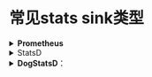 # 常见stats sink类型



<details>

<summary><strong>Prometheus</strong></summary>

Prometheus 是一个开源的系统监控和报警工具，广泛用于容器化和微服务架构中。Envoy 可以通过 Prometheus Sink 导出统计数据，使 Prometheus 能够抓取并存储这些数据。

```
stats_sinks:
- name: envoy.stat_sinks.prometheus
  typed_config:
    "@type": type.googleapis.com/envoy.config.metrics.v3.PrometheusSink
    emit_tags_as_labels: true
```

Envoy 代理 收集指标 并导出和存储到 Prometheus 使用 Grafana进行可视化仪表盘，最后使用仪表盘进行展示

<img src="../../../../.gitbook/assets/image (1) (1) (1) (1) (1).png" alt="" data-size="original">

**数据流：**

1. **Envoy 代理收集指标并发送到 Prometheus Sink。**
2. **Prometheus Sink 将指标发送到 Prometheus 服务器。**
3. **Prometheus 服务器处理并存储这些指标。**
4. **Grafana 从 Prometheus 服务器获取数据，用于创建可视化仪表盘和设置警报。**
5. **用户通过 Grafana 监控和分析指标。**

**这个架构确保 Envoy 的指标被有效地收集、处理和可视化，提供全面的监控和警报功能。**



Envoy 的 statsd sink 不支持带标签的指标，而 Prometheus 需要带标签的指标来存储时序数据。因此，若要使用 Prometheus 收集数据，需要一个支持标签化指标的存储系统。

StatsD 是一种轻量级的统计数据收集工具，但它的设计比较简单，不支持带标签的指标。这意味着无法为指标附加额外的信息（如来源、类型等），这在复杂系统的监控中可能会有局限性。

</details>

<details>

<summary>StatsD</summary>

StatsD 是一个简单的、基于 UDP 协议的统计数据收集和聚合服务。Envoy 可以通过 StatsD Sink 将统计数据发送到 StatsD 服务器。

```
stats_sinks:
 - name: envoy.stat_sinks.statsd
   typed_config:
     "@type": type.googleapis.com/envoy.config.metrics.v3.StatsdSink
     address:
       socket_address:
         address: 127.0.0.1
         port_value: 8125
```

![](<../../../../.gitbook/assets/image (2) (1) (1) (1) (1).png>)



**数据流：**

1. **Envoy 代理**：
   * 从传入和传出的流量中收集指标。
   * 将指标发送到 StatsD sink。
2. **StatsD Sink**：
   * 将指标转发到 StatsD 服务器。
3. **StatsD 服务器**：
   * 从 StatsD sink 接收指标。
   * 处理和聚合数据。
4. **监控和可视化工具（Grafana）**：
   * 从 StatsD 服务器获取聚合数据。
   * 在可定制的仪表盘上显示数据。
   * 根据指标设置警报。
5. **用户**：
   * 监控仪表盘并响应警报。

</details>



<details>

<summary><strong>DogStatsD</strong>：</summary>

```
stats_sinks:
- name: envoy.stat_sinks.dog_statsd
  typed_config:
    "@type": type.googleapis.com/envoy.config.metrics.v3.DogStatsdSink
    address:
      socket_address:
        address: 127.0.0.1
        port_value: 8125
```

Stats Sink 是 Envoy 用于导出统计数据的关键组件，主要作用是将 Envoy 内部的性能和运行状况数据发送到外部监控系统，以便进行实时监控、历史分析、可视化和报警。通过配置合适的 Stats Sink，用户可以更好地了解和管理 Envoy 代理及其所处理的流量。

</details>
